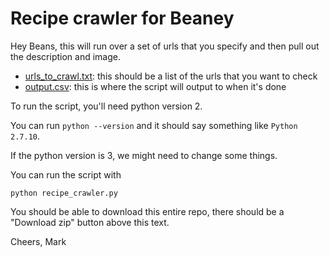 Recipe crawler for Beaney
=========================

Hey Beans, this will run over a set of urls that you specify and then pull out the
description and image.

- [urls_to_crawl.txt](urls_to_crawl.txt): this should be a list of the urls that you want to check
- [output.csv](output.csv): this is where the script will output to when it's done

To run the script, you'll need python version 2.

You can run `python --version` and it should say something like `Python 2.7.10`.

If the python version is 3, we might need to change some things.

You can run the script with

```
python recipe_crawler.py
```

You should be able to download this entire repo, there should be a "Download zip" button
above this text.

Cheers,
Mark
